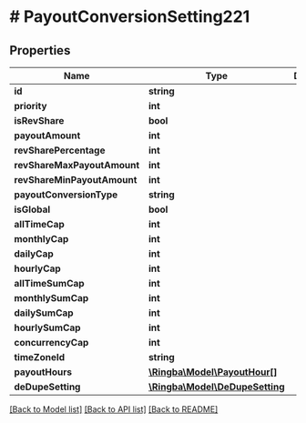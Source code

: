# # PayoutConversionSetting221

## Properties

Name | Type | Description | Notes
------------ | ------------- | ------------- | -------------
**id** | **string** |  |
**priority** | **int** |  |
**isRevShare** | **bool** |  |
**payoutAmount** | **int** |  |
**revSharePercentage** | **int** |  |
**revShareMaxPayoutAmount** | **int** |  |
**revShareMinPayoutAmount** | **int** |  |
**payoutConversionType** | **string** |  |
**isGlobal** | **bool** |  |
**allTimeCap** | **int** |  |
**monthlyCap** | **int** |  |
**dailyCap** | **int** |  |
**hourlyCap** | **int** |  |
**allTimeSumCap** | **int** |  |
**monthlySumCap** | **int** |  |
**dailySumCap** | **int** |  |
**hourlySumCap** | **int** |  |
**concurrencyCap** | **int** |  |
**timeZoneId** | **string** |  | [optional]
**payoutHours** | [**\Ringba\Model\PayoutHour[]**](PayoutHour.md) |  | [optional]
**deDupeSetting** | [**\Ringba\Model\DeDupeSetting**](DeDupeSetting.md) |  |

[[Back to Model list]](../../README.md#models) [[Back to API list]](../../README.md#endpoints) [[Back to README]](../../README.md)
